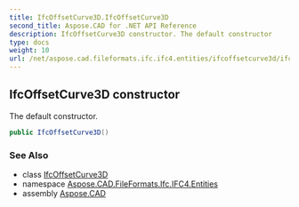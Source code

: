```yaml
---
title: IfcOffsetCurve3D.IfcOffsetCurve3D
second_title: Aspose.CAD for .NET API Reference
description: IfcOffsetCurve3D constructor. The default constructor
type: docs
weight: 10
url: /net/aspose.cad.fileformats.ifc.ifc4.entities/ifcoffsetcurve3d/ifcoffsetcurve3d/
---
```

## IfcOffsetCurve3D constructor

The default constructor.

```csharp
public IfcOffsetCurve3D()
```

### See Also

* class [IfcOffsetCurve3D](../)
* namespace [Aspose.CAD.FileFormats.Ifc.IFC4.Entities](../../ifcoffsetcurve3d/)
* assembly [Aspose.CAD](../../../)



